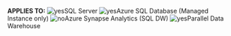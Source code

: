 <Token>**APPLIES TO:** ![yes](media/yes.png)SQL Server ![yes](media/yes.png)Azure SQL Database (Managed Instance only) ![no](media/no.png)Azure Synapse Analytics (SQL DW) ![yes](media/yes.png)Parallel Data Warehouse </Token>